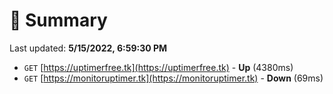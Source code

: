 # 📖 Summary
Last updated: **5/15/2022, 6:59:30 PM**

- `GET` [https://uptimerfree.tk](https://uptimerfree.tk) - **Up** (4380ms)
- `GET` [https://monitoruptimer.tk](https://monitoruptimer.tk) - **Down** (69ms)

